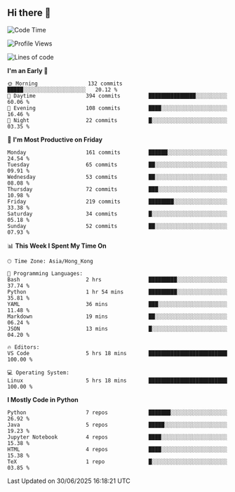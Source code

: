 ## Hi there 👋

<!--
**gessiegulugulu/gessiegulugulu** is a ✨ _special_ ✨ repository because its `README.md` (this file) appears on your GitHub profile.

Here are some ideas to get you started:

- 🔭 I’m currently working on ...
- 🌱 I’m currently learning ...
- 👯 I’m looking to collaborate on ...
- 🤔 I’m looking for help with ...
- 💬 Ask me about ...
- 📫 How to reach me: ...
- 😄 Pronouns: ...
- ⚡ Fun fact: ...
-->

<!--START_SECTION:waka-->
![Code Time](http://img.shields.io/badge/Code%20Time-483%20hrs%2033%20mins-blue)

![Profile Views](http://img.shields.io/badge/Profile%20Views-0-blue)

![Lines of code](https://img.shields.io/badge/From%20Hello%20World%20I%27ve%20Written-3.6%20million%20lines%20of%20code-blue)

**I'm an Early 🐤** 

```text
🌞 Morning                132 commits         █████░░░░░░░░░░░░░░░░░░░░   20.12 % 
🌆 Daytime                394 commits         ███████████████░░░░░░░░░░   60.06 % 
🌃 Evening                108 commits         ████░░░░░░░░░░░░░░░░░░░░░   16.46 % 
🌙 Night                  22 commits          █░░░░░░░░░░░░░░░░░░░░░░░░   03.35 % 
```
📅 **I'm Most Productive on Friday** 

```text
Monday                   161 commits         ██████░░░░░░░░░░░░░░░░░░░   24.54 % 
Tuesday                  65 commits          ██░░░░░░░░░░░░░░░░░░░░░░░   09.91 % 
Wednesday                53 commits          ██░░░░░░░░░░░░░░░░░░░░░░░   08.08 % 
Thursday                 72 commits          ███░░░░░░░░░░░░░░░░░░░░░░   10.98 % 
Friday                   219 commits         ████████░░░░░░░░░░░░░░░░░   33.38 % 
Saturday                 34 commits          █░░░░░░░░░░░░░░░░░░░░░░░░   05.18 % 
Sunday                   52 commits          ██░░░░░░░░░░░░░░░░░░░░░░░   07.93 % 
```


📊 **This Week I Spent My Time On** 

```text
🕑︎ Time Zone: Asia/Hong_Kong

💬 Programming Languages: 
Bash                     2 hrs               █████████░░░░░░░░░░░░░░░░   37.74 % 
Python                   1 hr 54 mins        █████████░░░░░░░░░░░░░░░░   35.81 % 
YAML                     36 mins             ███░░░░░░░░░░░░░░░░░░░░░░   11.48 % 
Markdown                 19 mins             ██░░░░░░░░░░░░░░░░░░░░░░░   06.24 % 
JSON                     13 mins             █░░░░░░░░░░░░░░░░░░░░░░░░   04.20 % 

🔥 Editors: 
VS Code                  5 hrs 18 mins       █████████████████████████   100.00 % 

💻 Operating System: 
Linux                    5 hrs 18 mins       █████████████████████████   100.00 % 
```

**I Mostly Code in Python** 

```text
Python                   7 repos             ███████░░░░░░░░░░░░░░░░░░   26.92 % 
Java                     5 repos             █████░░░░░░░░░░░░░░░░░░░░   19.23 % 
Jupyter Notebook         4 repos             ████░░░░░░░░░░░░░░░░░░░░░   15.38 % 
HTML                     4 repos             ████░░░░░░░░░░░░░░░░░░░░░   15.38 % 
TeX                      1 repo              █░░░░░░░░░░░░░░░░░░░░░░░░   03.85 % 
```




 Last Updated on 30/06/2025 16:18:21 UTC
<!--END_SECTION:waka-->
